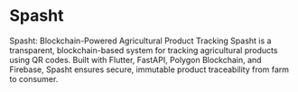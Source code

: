 # Spasht
 Spasht: Blockchain-Powered Agricultural Product Tracking Spasht is a transparent, blockchain-based system for tracking agricultural products using QR codes. Built with Flutter, FastAPI, Polygon Blockchain, and Firebase, Spasht ensures secure, immutable product traceability from farm to consumer.

